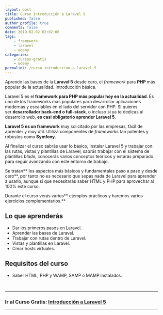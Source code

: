 ```yaml
---
layout: post
title: Curso Introducción a Laravel 5
published: false
author_profile: true
comments: false
date: 2019-02-02 03:02:06
tags:
    - framework
    - laravel
    - udemy
categories:
    - cursos-gratis
    - udemy
permalink: /curso-introduccion-a-laravel-5
---
```

Aprende las bases de la **Laravel 5** desde cero, el _framework_ para **PHP** más popular de la actualidad. Introducción básica.

Laravel 5 es el **framework para PHP más popular hoy en la actualidad**. Es uno de los frameworks más populares para desarrollar aplicaciones modernas y escalables en el lado del servidor con PHP. Si quieres ser **desarrollador back-end o full-stack**, o incluso si ya te dedicas al desarrollo web, **es casi obligatorio aprender Laravel 5.**

**Laravel 5 es un framework** muy solicitado por las empresas, fácil de aprender y muy útil. Utiliza componentes de _frameworks_ tan potentes y robustos como **Symfony**.

Al finalizar el curso sabrás usar lo básico, instalar Laravel 5 y trabajar con las rutas, vistas y plantillas de Laravel, sabrás trabajar con el sistema de plantillas _blade_, conocerás varios conceptos teóricos y estarás preparado para seguir avanzando con este entorno de trabajo.

Se tratan** los aspectos más básicos y fundamentales paso a paso y desde cero**, por tanto no es necesario que sepas nada de Laravel para aprender a usarlo, aunque si que necesitarás saber HTML y PHP para aprovechar al 100% este curso.

Durante el curso verás varios** ejemplos prácticos y haremos varios ejercicios complementarios.**

## Lo que aprenderás

  * Dar los primeros pasos en Laravel.
  * Aprender las bases de Laravel.
  * Trabajar con rutas dentro de Laravel.
  * Vistas y plantillas en Laravel.
  * Crear hosts virtuales.

## Requisitos del curso

  * Saber HTML, PHP y WAMP, SAMP o MAMP instalados.

&nbsp;


  


* * *

### **Ir al Curso Gratis: [Introducción a Laravel 5][1]**

* * *

###

 [1]: https://www.udemy.com/introduccion-a-laravel-5-primeros-pasos-framework-php